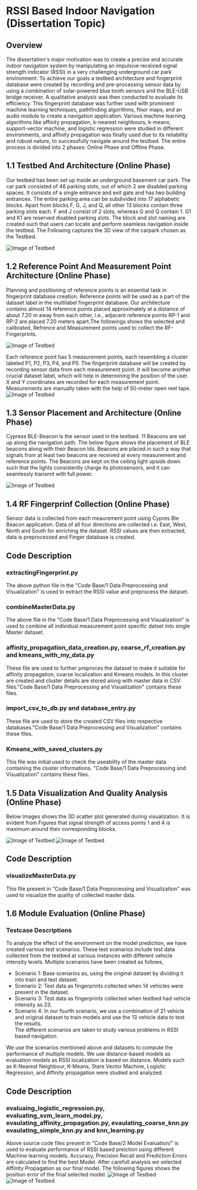 # RSSI Based Indoor Navigation (Dissertation Topic)
<h2 id="overview">Overview</h2>

The dissertation's major motivation was to create a precise and accurate indoor navigation system by manipulating an impulsive received signal strength indicator (RSSI)
in a very challenging underground car park environment. To achieve our goals a testbed architecture and fingerprint database were created by recording and pre-processing sensor data by using a combination of solar-powered blue tooth sensors and the BLE-USB bridge receiver. A qualitative analysis was then conducted to evaluate its efficiency. This fingerprint database was further used with prominent machine learning techniques, pathfinding algorithms, floor maps, and an audio module to create a navigation application. Various machine learning algorithms like affinity propagation, k-nearest neighbours, k-means, support-vector machine, and logistic regression were studied in different environments, and affinity propagation was finally used due to its reliability and robust nature, to successfully navigate around the testbed. The entire process is divided into 2 phases: Online Phase and Offline Phase. 



<h2 id="test_bed_architecture">1.1 Testbed And Architecture (Online Phase)</h2>
Our testbed has been set up inside an underground basement car park. The car park consisted of 46 parking slots, out of which 2 are disabled parking spaces. It consists of a single entrance and exit gate and has two building entrances. The entire parking area can be subdivided into 17 alphabetic blocks. Apart from blocks F, G, J, and Q, all other 13 blocks contain three parking slots each. F and J consist of 2 slots, whereas G and Q contain 1. G1 and K1 are reserved disabled parking slots. The block and slot naming are created such that users can locate and perform seamless navigation inside the testbed. The Following captures the 3D view of the carpark chosen as the Testbed.

![Image of Testbed](https://github.com/bejoyjose1993/Indoor-Navigation/blob/master/Images/Block_exp-1.png)


<h2 id="test_bed_architecture">1.2 Reference Point And Measurement Point Architecture (Online Phase)</h2>
Planning and positioning of reference points is an essential task in fingerprint database creation. Reference points will be used as a part of the dataset label in the multilabel fingerprint database. Our architecture contains almost 14 reference points placed approximately at a distance of about 7.20 m away from each other, i.e., adjacent reference points RP-1 and RP-2 are placed 7.20 meters apart.The followings shows the selected and calibrated, Refrence and Measurement points used to collect the RF-Fingerprints.

![Image of Testbed](https://github.com/bejoyjose1993/Indoor-Navigation/blob/master/Images/Reference%20Points-2.png)


Each reference point has 5 measurement points, each resembling a cluster labeled P1, P2, P3, P4, and P5. The fingerprint database will be created by recording sensor data from each measurement point. It will become another crucial dataset label, which will help in determining the position of the user. X and Y coordinates are recorded for each measurement point. Measurements are manually taken with the help of 50-meter open reel tape. 
![Image of Testbed](https://github.com/bejoyjose1993/Indoor-Navigation/blob/master/Images/Messurement_Points_Data-2.png)



<h2 id="test_bed_architecture">1.3 Sensor Placement and Architecture (Online Phase)</h2>
Cypress BLE-Beacon is the sensor used in the testbed. 11 Beacons are set up along the navigation path. The below figure shows the placement of BLE beacons along with their Beacon Ids. Beacons are placed in such a way that signals from at least two beacons are received at every measurement and reference points. The Beacons are kept on the ceiling light upside down such that the lights consistently charge its photosensors, and it can seamlessly transmit with full power.

![Image of Testbed](https://github.com/bejoyjose1993/Indoor-Navigation/blob/master/Images/Sensor_location_ID.png)

<h2 id="test_bed_architecture">1.4 RF Fingerprinf Collection (Online Phase)</h2>
Sensor data is collected from each meaurement point using Cypres Ble Beacon application. Data of all four directions are collected i.e. East, West, North and South for enriching the dataset. RSSI values are then extracted, data is preprocessed and Finger database is created. 

## Code Description
### extractingFingerprint.py 
The above python file in the "Code Base/1 Data Preprocessing and Visualization" is used to extract the RSSI value and preprocess the dataset.

### combineMasterData.py  
The above file in the "Code Base/1 Data Preprocessing and Visualization" is used to combine all individual measurement point specific datset into single Master dataset.

### affinity_propagation_data_creation.py, coarse_rf_creation.py and kmeans_with_my_data.py 
These file are used to further preproces the dataset to make it suitable for affinity propagation, coarse localization and Kmeans models. In this cluster are created and cluster
details are stored along with master data in CSV files."Code Base/1 Data Preprocessing and Visualization" contains these files.

### import_csv_to_db.py  and database_entry.py 
These file are used to store the created CSV files into respective databases."Code Base/1 Data Preprocessing and Visualization" contains these files.

### Kmeans_with_saved_clusters.py  
This file was initial used to check the useability of the master data containing the cluster informations. "Code Base/1 Data Preprocessing and Visualization" contains these files.


<h2 id="test_bed_architecture">1.5 Data Visualization And Quality Analysis (Online Phase)</h2>

Below Images shows the 3D scatter plot generated during visualization. It is evident from Figures that signal strength of access points 1 and 4 is maximum around their corresponding blocks.

![Image of Testbed](https://github.com/bejoyjose1993/Indoor-Navigation/blob/master/Images/AP-1_Signal_Strength.png)
![Image of Testbed](https://github.com/bejoyjose1993/Indoor-Navigation/blob/master/Images/AP-4_Signal_Strength.png)


## Code Description
### visualizeMasterData.py  
This file present in "Code Base/1 Data Preprocessing and Visualization" was used to visualize the quality of collected master data.



<h2 id="test_bed_architecture">1.6 Module Evaluation (Online Phase)</h2>

### Testcase Descriptions
 To analyze the effect of the environment on the model prediction, we have created various test scenarios. These test scenarios include test data collected from the testbed at various instances with different vehicle intensity levels.
Multiple scenarios have been created as follows, 
*	Scenario 1: Base scenarios as, using the original dataset by dividing it into train and test dataset.
* Scenario 2: Test data as fingerprints collected when 14 vehicles were present in the dataset.
*	Scenario 3: Test data as fingerprints collected when testbed had vehicle intensity as 23. 
*	Scenario 4: In our fourth scenario, we use a combination of 21 vehicle and original dataset to train models and use the 13 vehicle data to test the results.  
The different scenarios are taken to study various problems in RSSI based navigation.

We use the scenarios mentioned above and datasets to compute the performance of multiple models. We use distance-based models as evaluation models as RSSI localization is based on distance. Models such as K-Nearest Neighbour, K-Means, Stare Vector Machine, Logistic Regression, and Affinity propagation were studied and analyzed.

## Code Description
### evaluaing_logistic_regression.py, evaluating_svm_learn_model.py, evaulating_affinity_propagation.py, evaulating_coarse_knn.py evaulating_simple_knn.py and knn_learning.py
Above source code files present in "Code Base/2 Model Evaluation/" is used to evaluate performance of RSSI based preiction using different Machine learning models.
Accuracy, Precision Recall and Prediction Errors are calculated to find the best Model.
After carefull analysis we selected Affinity Propagation as our final model. The following figures shows the position error of the final selected model.
![Image of Testbed](https://github.com/bejoyjose1993/Indoor-Navigation/blob/master/Images/positioning_error_for_xaxis.png)
![Image of Testbed](https://github.com/bejoyjose1993/Indoor-Navigation/blob/master/Images/y_axis_Scenario_1.png)

